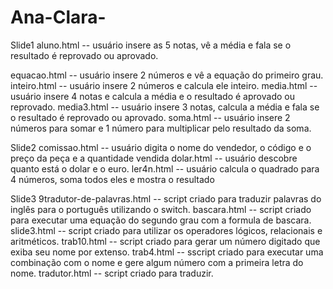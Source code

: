 # Ana-Clara-
Slide1
aluno.html -- usuário insere as 5 notas, vê a média e fala se o resultado é reprovado ou aprovado.

equacao.html --  usuário insere 2 números e vê a equação do primeiro grau.
inteiro.html -- usuário insere 2 números e calcula ele inteiro.
media.html --  usuário insere 4 notas e calcula a média e o resultado é aprovado ou reprovado.
media3.html -- usuário insere 3 notas, calcula a média e fala se o resultado é reprovado ou aprovado.
soma.html --  usuário insere 2 números para somar e 1 número para multiplicar pelo resultado da soma.

Slide2
comissao.html -- usuário digita o nome do vendedor, o código e o preço da peça e a quantidade vendida
dolar.html -- usuário descobre quanto está o dolar e o euro.
ler4n.html -- usuário calcula o quadrado para 4 números, soma todos eles e mostra o resultado

Slide3
9tradutor-de-palavras.html -- script criado para traduzir palavras do inglês para o português utilizando o switch.
bascara.html -- script criado para executar uma equação do segundo grau com a formula de bascara.
slide3.html -- script criado para utilizar os operadores lógicos, relacionais e aritméticos.
trab10.html -- script criado para gerar um número digitado que exiba seu nome por extenso.
trab4.html -- sscript criado para executar uma combinação com o nome e gere algum número com a primeira letra do nome.
tradutor.html -- script criado para traduzir.
